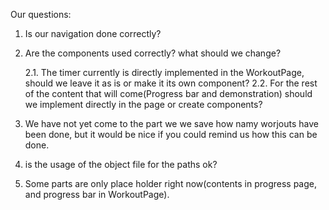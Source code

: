 Our questions:

1. Is our  navigation done correctly?

2. Are the components used correctly? what should we change? 
 
    2.1. The timer currently is directly implemented in the WorkoutPage, should we leave it as is or make it its own component?
    2.2. For the rest of the content that will come(Progress bar and demonstration) should we implement directly in the page or create components?

3. We have not yet come to the part we we save how namy worjouts have been done, but it would be nice if you could remind us how this can be done.

4. is the usage of the object file for the paths ok?

5. Some parts are only place holder right now(contents in progress page, and progress bar in WorkoutPage).

